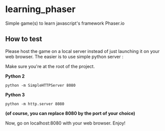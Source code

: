 # learning_phaser
Simple game(s) to learn javascript's framework Phaser.io

## How to test
Please host the game on a local server instead of just launching it on your web browser. The easier is to use simple python server :

Make sure you're at the root of the project.

**Python 2**
```
python -m SimpleHTTPServer 8080
``` 

**Python 3**
```
python -m http.server 8080
```

__(of course, you can replace 8080 by the port of your choice)__

Now, go on localhost:8080 with your web browser. Enjoy!

